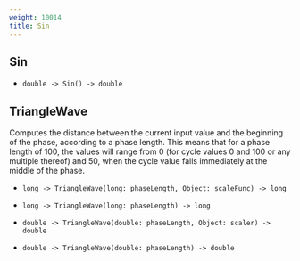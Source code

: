 ```yaml
---
weight: 10014
title: Sin
---
```

## Sin


- `double -> Sin() -> double`

## TriangleWave

Computes the distance between the current input value and the beginning of the phase, according to a phase length. This means that for a phase length of 100, the values will range from 0 (for cycle values 0 and 100 or any multiple thereof) and 50, when the cycle value falls immediately at the middle of the phase.

- `long -> TriangleWave(long: phaseLength, Object: scaleFunc) -> long`

- `long -> TriangleWave(long: phaseLength) -> long`

- `double -> TriangleWave(double: phaseLength, Object: scaler) -> double`

- `double -> TriangleWave(double: phaseLength) -> double`

